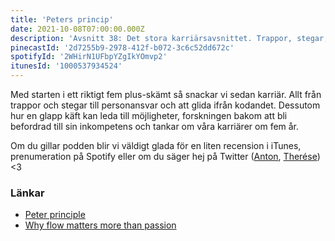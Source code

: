 ```yaml
---
title: 'Peters princip'
date: 2021-10-08T07:00:00.000Z
description: 'Avsnitt 38: Det stora karriärsavsnittet. Trappor, stegar, personalansvar, en glapp käft, Peters princip och mycket mer.'
pinecastId: '2d7255b9-2978-412f-b072-3c6c52dd672c'
spotifyId: '2WHirN1UFbpYZgIkYOmvp2'
itunesId: '1000537934524'
---
```


Med starten i ett riktigt fem plus-skämt så snackar vi sedan karriär. Allt från trappor och stegar till personansvar och att glida ifrån kodandet. Dessutom hur en glapp käft kan leda till möjligheter, forskningen bakom att bli befordrad till sin inkompetens och tankar om våra karriärer om fem år.

Om du gillar podden blir vi väldigt glada för en liten recension i iTunes, prenumeration på Spotify eller om du säger hej på Twitter ([Anton](https://twitter.com/Awnton), [Therése](https://twitter.com/tkomstadius)) <3

### Länkar

- [Peter principle](https://en.wikipedia.org/wiki/Peter_principle)
- [Why flow matters more than passion](https://leaddev.com/culture-engagement-motivation/why-flow-matters-more-passion)
